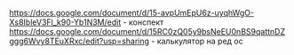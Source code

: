 https://docs.google.com/document/d/15-avpUmEpU6z-uyqhWgO-Xs8IbleV3Fl_k90-Yb1N3M/edit - конспект
https://docs.google.com/document/d/15RC0zQ05y9bsNeEU0nBS9qattnDZggg6Wvy8TEuXRxc/edit?usp=sharing - калькулятор на ред ос 
